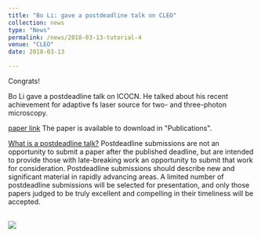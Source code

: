 ```yaml
---
title: "Bo Li: gave a postdeadline talk on CLEO" 
collection: news
type: "News" 
permalink: /news/2018-03-13-tutorial-4
venue: "CLEO" 
date: 2018-03-13 

---
```


Congrats!

Bo Li gave a postdeadline talk on ICOCN. He talked about his recent achievement for adaptive fs laser source for two- and three-photon microscopy.

[paper link](https://www.osapublishing.org/abstract.cfm?uri=CLEO_AT-2018-JTh5C.5)
The paper is available to download in "Publications".


[What is a postdeadline talk?](https://www.osa.org/en-us/help/faqs/answers/what_is_the_difference_between_a_postdeadline_subm/)
Postdeadline submissions are not an opportunity to submit a paper after the published deadline, but are intended to provide those with late-breaking work an opportunity to submit that work for consideration. Postdeadline submissions should describe new and significant material in rapidly advancing areas. A limited number of postdeadline submissions will be selected for presentation, and only those papers judged to be truly excellent and compelling in their timeliness will be accepted.

<br/> 
<img src='/images/News-2018-03-13.jpg'>
